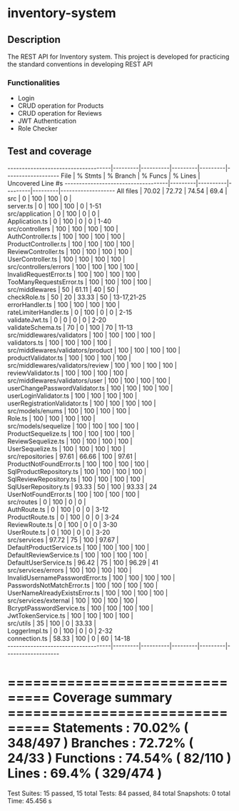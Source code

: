 # inventory-system

## Description

The REST API for Inventory system. This project is developed for practicing the standard conventions in developing REST API

### Functionalities
* Login
* CRUD operation for Products
* CRUD operation for Reviews
* JWT Authentication
* Role Checker

## Test and coverage
------------------------------------|---------|----------|---------|---------|-------------------
File                                | % Stmts | % Branch | % Funcs | % Lines | Uncovered Line #s
------------------------------------|---------|----------|---------|---------|-------------------
All files                           |   70.02 |    72.72 |   74.54 |    69.4 |                  
 src                                |       0 |      100 |     100 |       0 |                  
  server.ts                         |       0 |      100 |     100 |       0 | 1-51             
 src/application                    |       0 |      100 |       0 |       0 |                  
  Application.ts                    |       0 |      100 |       0 |       0 | 1-40             
 src/controllers                    |     100 |      100 |     100 |     100 |                  
  AuthController.ts                 |     100 |      100 |     100 |     100 |                  
  ProductController.ts              |     100 |      100 |     100 |     100 |                  
  ReviewController.ts               |     100 |      100 |     100 |     100 |                  
  UserController.ts                 |     100 |      100 |     100 |     100 |                  
 src/controllers/errors             |     100 |      100 |     100 |     100 |                  
  InvalidRequestError.ts            |     100 |      100 |     100 |     100 |                  
  TooManyRequestsError.ts           |     100 |      100 |     100 |     100 |                  
 src/middlewares                    |      50 |    61.11 |      40 |      50 |                  
  checkRole.ts                      |      50 |       20 |   33.33 |      50 | 13-17,21-25      
  errorHandler.ts                   |     100 |      100 |     100 |     100 |                  
  rateLimiterHandler.ts             |       0 |      100 |       0 |       0 | 2-15             
  validateJwt.ts                    |       0 |        0 |       0 |       0 | 2-20             
  validateSchema.ts                 |      70 |        0 |     100 |      70 | 11-13            
 src/middlewares/validators         |     100 |      100 |     100 |     100 |                  
  validators.ts                     |     100 |      100 |     100 |     100 |                  
 src/middlewares/validators/product |     100 |      100 |     100 |     100 |                  
  productValidator.ts               |     100 |      100 |     100 |     100 |                  
 src/middlewares/validators/review  |     100 |      100 |     100 |     100 |                  
  reviewValidator.ts                |     100 |      100 |     100 |     100 |                  
 src/middlewares/validators/user    |     100 |      100 |     100 |     100 |                  
  userChangePasswordValidator.ts    |     100 |      100 |     100 |     100 |                  
  userLoginValidator.ts             |     100 |      100 |     100 |     100 |                  
  userRegistrationValidator.ts      |     100 |      100 |     100 |     100 |                  
 src/models/enums                   |     100 |      100 |     100 |     100 |                  
  Role.ts                           |     100 |      100 |     100 |     100 |                  
 src/models/sequelize               |     100 |      100 |     100 |     100 |                  
  ProductSequelize.ts               |     100 |      100 |     100 |     100 |                  
  ReviewSequelize.ts                |     100 |      100 |     100 |     100 |                  
  UserSequelize.ts                  |     100 |      100 |     100 |     100 |                  
 src/repositories                   |   97.61 |    66.66 |     100 |   97.61 |                  
  ProductNotFoundError.ts           |     100 |      100 |     100 |     100 |                  
  SqlProductRepository.ts           |     100 |      100 |     100 |     100 |                  
  SqlReviewRepository.ts            |     100 |      100 |     100 |     100 |                  
  SqlUserRepository.ts              |   93.33 |       50 |     100 |   93.33 | 24               
  UserNotFoundError.ts              |     100 |      100 |     100 |     100 |                  
 src/routes                         |       0 |      100 |       0 |       0 |                  
  AuthRoute.ts                      |       0 |      100 |       0 |       0 | 3-12             
  ProductRoute.ts                   |       0 |      100 |       0 |       0 | 3-24             
  ReviewRoute.ts                    |       0 |      100 |       0 |       0 | 3-30             
  UserRoute.ts                      |       0 |      100 |       0 |       0 | 3-20             
 src/services                       |   97.72 |       75 |     100 |   97.67 |                  
  DefaultProductService.ts          |     100 |      100 |     100 |     100 |                  
  DefaultReviewService.ts           |     100 |      100 |     100 |     100 |                  
  DefaultUserService.ts             |   96.42 |       75 |     100 |   96.29 | 41               
 src/services/errors                |     100 |      100 |     100 |     100 |                  
  InvalidUsernamePasswordError.ts   |     100 |      100 |     100 |     100 |                  
  PasswordsNotMatchError.ts         |     100 |      100 |     100 |     100 |                  
  UserNameAlreadyExistsError.ts     |     100 |      100 |     100 |     100 |                  
 src/services/external              |     100 |      100 |     100 |     100 |                  
  BcryptPasswordService.ts          |     100 |      100 |     100 |     100 |                  
  JwtTokenService.ts                |     100 |      100 |     100 |     100 |                  
 src/utils                          |      35 |      100 |       0 |   33.33 |                  
  LoggerImpl.ts                     |       0 |      100 |       0 |       0 | 2-32             
  connection.ts                     |   58.33 |      100 |       0 |      60 | 14-18            
------------------------------------|---------|----------|---------|---------|-------------------

=============================== Coverage summary ===============================
Statements   : 70.02% ( 348/497 )
Branches     : 72.72% ( 24/33 )
Functions    : 74.54% ( 82/110 )
Lines        : 69.4% ( 329/474 )
================================================================================

Test Suites: 15 passed, 15 total
Tests:       84 passed, 84 total
Snapshots:   0 total
Time:        45.456 s